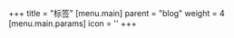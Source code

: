 +++
title = "标签"
[menu.main]
  parent = "blog"
  weight = 4
  [menu.main.params]
    icon = '<i class="fas fa-fw fa-tags"></i>'
+++
